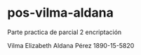 # pos-vilma-aldana
Parte practica de parcial 2 encriptación 

Vilma Elizabeth Aldana Pérez 
1890-15-5820
